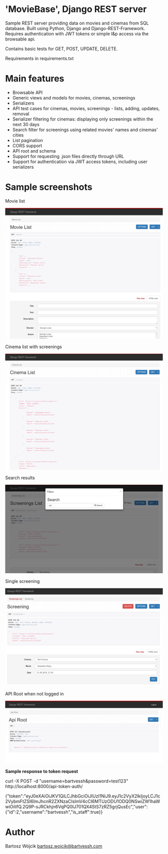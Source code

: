 # 'MovieBase', Django REST server
Sample REST server providing data on movies and cinemas from SQL database. Built using Python, Django and Django-REST-Framework.
Requires authentication with JWT tokens or simple l&p access via the browsable api.

Contains basic tests for GET, POST, UPDATE, DELETE.

Requirements in requirements.txt

# Main features
* Browsable API
* Generic views and models for movies, cinemas, screenings
* Serializers
* API test cases for cinemas, movies, screenings - lists, adding, updates, removal
* Serializer filtering for cinemas: displaying only screenings within the next 30 days
* Search filter for screenings using related movies' names and cinemas' cities
* List pagination
* CORS support
* API root and schema
* Support for requesting .json files directly through URL
* Support for authentication via JWT access tokens, including user serializers


# Sample screenshots

Movie list

![Movie list](screenshots/movie-list.png)

Cinema list with screenings

![Cinema list](screenshots/cinemas-with-screenings.png)

Search results

![Search results](screenshots/search-results.png)

Single screening

![Single screening](screenshots/single-screening.png)


API Root when not logged in

![API-root](screenshots/api-root-no-credentials.png)

**Sample response to token request**

curl -X POST -d "username=bartvessh&password=test123" http://localhost:8000/api-token-auth/

{"token":"eyJ0eXAiOiJKV1QiLCJhbGciOiJIUzI1NiJ9.eyJ1c2VyX2lkIjoyLCJ1c2VybmFtZSI6ImJhcnR2ZXNzaCIsImV4cCI6MTUzODU1ODQ0NSwiZW1haWwiOiIifQ.2Q9P-sJRCkhjn6VqPQ0IJ701QX4StS7zRZ5grjQusEc","user":{"id":2,"username":"bartvessh","is_staff":true}}

# Author
Bartosz Wójcik
bartosz.wojcik@bartvessh.com

